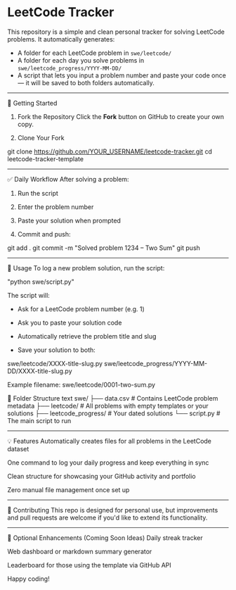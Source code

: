 # LeetCode Tracker

This repository is a simple and clean personal tracker for solving LeetCode problems. It automatically generates:

- A folder for each LeetCode problem in `swe/leetcode/`
- A folder for each day you solve problems in `swe/leetcode_progress/YYYY-MM-DD/`
- A script that lets you input a problem number and paste your code once — it will be saved to both folders automatically.

-----

🚀 Getting Started

1. Fork the Repository
Click the **Fork** button on GitHub to create your own copy.

2. Clone Your Fork

git clone https://github.com/YOUR_USERNAME/leetcode-tracker.git
cd leetcode-tracker-template

-----

✅ Daily Workflow
After solving a problem:

1. Run the script

2. Enter the problem number

3. Paste your solution when prompted

4. Commit and push:

git add .
git commit -m "Solved problem 1234 – Two Sum"
git push

-----

📝 Usage
To log a new problem solution, run the script:

"python swe/script.py"

The script will:

- Ask for a LeetCode problem number (e.g. 1)
- Ask you to paste your solution code
   
- Automatically retrieve the problem title and slug
- Save your solution to both:

swe/leetcode/XXXX-title-slug.py
swe/leetcode_progress/YYYY-MM-DD/XXXX-title-slug.py

Example filename: swe/leetcode/0001-two-sum.py

📂 Folder Structure
text
swe/
├── data.csv                    # Contains LeetCode problem metadata
├── leetcode/                   # All problems with empty templates or your solutions
├── leetcode_progress/          # Your dated solutions
└── script.py                   # The main script to run

-----

💡 Features
Automatically creates files for all problems in the LeetCode dataset

One command to log your daily progress and keep everything in sync

Clean structure for showcasing your GitHub activity and portfolio

Zero manual file management once set up

-----

🙌 Contributing
This repo is designed for personal use, but improvements and pull requests are welcome if you'd like to extend its functionality.

-----

🧠 Optional Enhancements (Coming Soon Ideas)
Daily streak tracker

Web dashboard or markdown summary generator

Leaderboard for those using the template via GitHub API

Happy coding!

